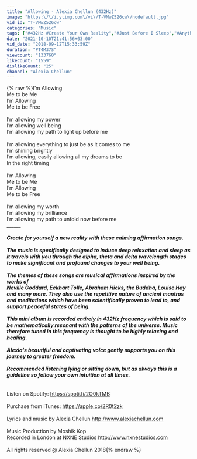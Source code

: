 ```yaml
---
title: "Allowing - Alexia Chellun (432Hz)"
image: "https:\/\/i.ytimg.com\/vi\/T-VMwZ526cw\/hqdefault.jpg"
vid_id: "T-VMwZ526cw"
categories: "Music"
tags: ["#432Hz #Create Your Own Reality","#Just Before I Sleep","#Anything Is Possible"]
date: "2021-10-10T21:41:56+03:00"
vid_date: "2018-09-12T15:33:59Z"
duration: "PT4M37S"
viewcount: "133760"
likeCount: "1559"
dislikeCount: "25"
channel: "Alexia Chellun"
---
```

{% raw %}I’m Allowing<br />Me to be Me<br />I’m Allowing<br />Me to be Free<br /><br />I’m allowing my power<br />I’m allowing well being<br />I’m allowing my path to light up before me<br /><br />I’m allowing everything to just be as it comes to me<br />I’m shining brightly<br />I’m allowing, easily allowing all my dreams to be<br />In the right timing<br /><br />I’m Allowing<br />Me to be Me<br />I’m Allowing<br />Me to be Free<br /><br />I’m allowing my worth<br />I’m allowing my brilliance<br />I’m allowing my path to unfold now before me<br />_________________<br /><br />Create for yourself a new reality with these calming affirmation songs.<br /><br />The music is specifically designed to induce deep relaxation and sleep as it travels with you through the alpha, theta and delta wavelength stages to make significant and profound changes to your well being.<br /><br />The themes of these songs are musical affirmations inspired by the works of<br />Neville Goddard, Eckhart Tolle, Abraham Hicks, the Buddha, Louise Hay and many more. They also use the repetitive nature of ancient mantras and meditations which have been scientifically proven to lead to, and support peaceful states of being.<br /><br />This mini album is recorded entirely in 432Hz frequency which is said to be mathematically resonant with the patterns of the universe. Music therefore tuned in this frequency is thought to be highly relaxing and healing.<br /><br />Alexia's beautiful and captivating voice gently supports you on this journey to greater freedom.<br /><br />Recommended listening lying or sitting down, but as always this is a guideline so follow your own intuition at all times.<br />___________<br /><br />Listen on Spotify: <a rel="nofollow" target="blank" href="https://spoti.fi/2O0kTMB">https://spoti.fi/2O0kTMB</a><br /><br />Purchase from iTunes: <a rel="nofollow" target="blank" href="https://apple.co/2R0t2zk">https://apple.co/2R0t2zk</a><br /><br />Lyrics and music by Alexia Chellun <a rel="nofollow" target="blank" href="http://www.alexiachellun.com">http://www.alexiachellun.com</a><br /><br />Music Production by Moshik Kop<br />Recorded in London at NXNE Studios <a rel="nofollow" target="blank" href="http://www.nxnestudios.com">http://www.nxnestudios.com</a><br /><br />All rights reserved @ Alexia Chellun 2018{% endraw %}
